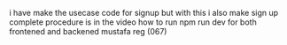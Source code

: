 i have make the usecase code for signup   but with this i also make sign up 
complete procedure is in the video
how to run npm run dev for both frontened and backened 
mustafa reg (067)
